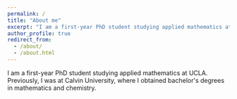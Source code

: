 ```yaml
---
permalink: /
title: "About me"
excerpt: "I am a first-year PhD student studying applied mathematics at UCLA."
author_profile: true
redirect_from:
  - /about/
  - /about.html
---
```


I am a first-year PhD student studying applied mathematics at UCLA. Previously, I was at Calvin University, where I obtained bachelor's degrees in mathematics and chemistry.
